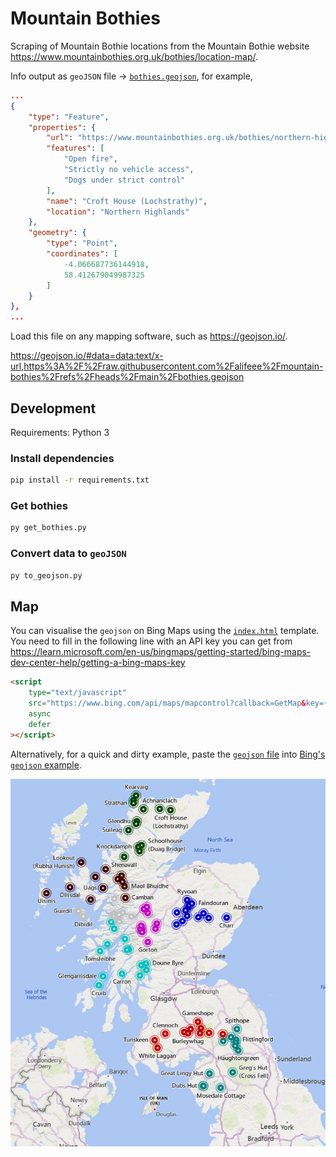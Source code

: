 # Mountain Bothies

Scraping of Mountain Bothie locations from the Mountain Bothie website <https://www.mountainbothies.org.uk/bothies/location-map/>.

Info output as `geoJSON` file -> [`bothies.geojson`](./bothies.geojson), for example,

```json
...
{
    "type": "Feature",
    "properties": {
        "url": "https://www.mountainbothies.org.uk/bothies/northern-highlands/croft-house-lochstrathy/",
        "features": [
            "Open fire",
            "Strictly no vehicle access",
            "Dogs under strict control"
        ],
        "name": "Croft House (Lochstrathy)",
        "location": "Northern Highlands"
    },
    "geometry": {
        "type": "Point",
        "coordinates": [
            -4.066687736144918,
            58.412679049987325
        ]
    }
},
...
```

Load this file on any mapping software, such as <https://geojson.io/>.

<https://geojson.io/#data=data:text/x-url,https%3A%2F%2Fraw.githubusercontent.com%2Falifeee%2Fmountain-bothies%2Frefs%2Fheads%2Fmain%2Fbothies.geojson>

## Development

Requirements: Python 3

### Install dependencies

```bash
pip install -r requirements.txt
```

### Get bothies

```bash
py get_bothies.py
```

### Convert data to `geoJSON`

```bash
py to_geojson.py
```

## Map

You can visualise the `geojson` on Bing Maps using the [`index.html`](./index.html) template. You need to fill in the following line with an API key you can get from <https://learn.microsoft.com/en-us/bingmaps/getting-started/bing-maps-dev-center-help/getting-a-bing-maps-key>

```html
<script
    type="text/javascript"
    src="https://www.bing.com/api/maps/mapcontrol?callback=GetMap&key={{api_key}}"
    async
    defer
></script>
```

Alternatively, for a quick and dirty example, paste the [`geojson` file](./bothies.geojson) into [Bing's `geojson` example](https://www.bing.com/api/maps/sdk/mapcontrol/isdk/geojsonreadobject#JS).

![Screenshot of Bing Maps with markers on](images/bing_geojson.png)
